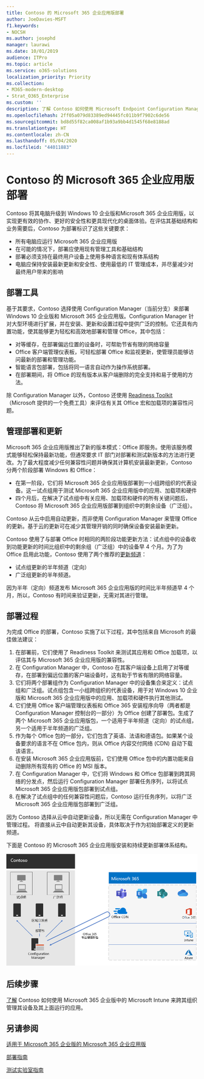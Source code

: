 ```yaml
---
title: Contoso 的 Microsoft 365 企业应用版部署
author: JoeDavies-MSFT
f1.keywords:
- NOCSH
ms.author: josephd
manager: laurawi
ms.date: 10/01/2019
audience: ITPro
ms.topic: article
ms.service: o365-solutions
localization_priority: Priority
ms.collection:
- M365-modern-desktop
- Strat_O365_Enterprise
ms.custom: ''
description: 了解 Contoso 如何使用 Microsoft Endpoint Configuration Manager 来部署 Microsoft 365 企业应用版。
ms.openlocfilehash: 2ff05a079d83389ed94445fc011b9f7902c6de56
ms.sourcegitcommit: bd8d55f82ca008af1b93a9bb4d1545f68e8188ad
ms.translationtype: HT
ms.contentlocale: zh-CN
ms.lasthandoff: 05/04/2020
ms.locfileid: "44011883"
---
```

# <a name="microsoft-365-apps-for-enterprise-deployment-for-contoso"></a>Contoso 的 Microsoft 365 企业应用版部署

Contoso 将其电脑升级到 Windows 10 企业版和Microsoft 365 企业应用版，以实现更有效的协作、更好的安全性和更具现代化的桌面体验。在评估其基础结构和业务需要后，Contoso 为部署标识了这些关键要求：

- 所有电脑应运行 Microsoft 365 企业应用版
- 在可能的情况下，部署应使用现有管理工具和基础结构
- 部署必须支持在最终用户设备上使用多种语言和现有体系结构
- 电脑应保持安装最新更新和安全性、使用最低的 IT 管理成本，并尽量减少对最终用户带来的影响

## <a name="deployment-tools"></a>部署工具

基于其要求，Contoso 选择使用 Configuration Manager（当前分支）来部署 Windows 10 企业版和 Microsoft 365 企业应用版。Configuration Manager 针对大型环境进行扩展，并在安装、更新和设置过程中提供广泛的控制。它还具有内置功能，使其能够更为轻松和高效地部署和管理 Office，其中包括：

- 对等缓存，在部署偏远位置的设备时，可帮助节省有限的网络容量
- Office 客户端管理仪表板，可轻松部署 Office 和监视更新，使管理员能够访问最新的部署和管理功能。
- 智能语言包部署，包括将同一语言自动作为操作系统部署。
- 在部署期间，将 Office 的现有版本从客户端删除的完全支持和易于使用的方法。

除 Configuration Manager 以外，Contoso 还使用 [Readiness Toolkit](https://docs.microsoft.com/deployoffice/readiness-toolkit-application-compatibility-microsoft-365-apps)（Microsoft 提供的一个免费工具）来评估有关其 Office 宏和加载项的兼容性问题。

## <a name="managing-the-deployment-and-updates"></a>管理部署和更新

Microsoft 365 企业应用版推出了新的版本模式：Office 即服务。使用该服务模式能够轻松保持最新功能，但通常要求 IT 部门对部署和测试新版本的方法进行更改。为了最大程度减少任何兼容性问题并确保其计算机安装最新更新，Contoso 分两个阶段部署 Windows 和 Office： 

- 在第一阶段，它们将 Microsoft 365 企业应用版部署到一小组跨组织的代表设备。这一试点组用于测试 Microsoft 365 企业应用版中的应用、加载项和硬件
- 四个月后，在解决了试点组中有关应用、加载项和硬件的所有关键问题后，Contoso 将 Microsoft 365 企业应用版部署到组织中的剩余设备（广泛组）。 

Contoso 从云中启用自动更新，而非使用 Configuration Manager 来管理 Office 的更新。基于云的更新可在减少其管理开销的同时确保设备安装最新更新。 

Contoso 使用了与部署 Office 时相同的两阶段功能更新方法：试点组中的设备收到功能更新的时间比组织中的剩余组（广泛组）中的设备早 4 个月。为了为 Office 启用此功能，Contoso 使用了两个推荐的[更新频道](https://docs.microsoft.com/DeployOffice/overview-update-channels)： 

- 试点组更新的半年频道（定向） 
- 广泛组更新的半年频道。 

因为半年（定向）频道发布 Microsoft 365 企业应用版的时间比半年频道早 4 个月，所以，Contoso 有时间来验证更新，无需对其进行管理。 

## <a name="deployment-process"></a>部署过程

为完成 Office 的部署，Contoso 实施了以下过程，其中包括来自 Microsoft 的最佳做法建议：

1. 在部署前，它们使用了 Readiness Toolkit 来测试其应用和 Office 加载项，以评估其与 Microsoft 365 企业应用版的兼容性。
2. 在 Configuration Manager 中，Contoso 在其客户端设备上启用了对等缓存，在部署到偏远位置的客户端设备时，这有助于节省有限的网络容量。 
3. 它们将两个部署组作为 Configuration Manager 中的设备集合来定义：试点组和广泛组。试点组包含一小组跨组织的代表设备，用于对 Windows 10 企业版和 Microsoft 365 企业应用版中的应用、加载项和硬件执行其他测试。 
4. 它们使用 Office 客户端管理仪表板和 Office 365 安装程序向导（两者都是 Configuration Manager 控制台的一部分）为 Office 创建了部署包。生成了两个 Microsoft 365 企业应用版包，一个适用于半年频道（定向）的试点组，另一个适用于半年频道的广泛组。 
5. 作为每个 Office 包的一部分，它们包含了英语、法语和德语包。如果某个设备要求的语言不在 Office 包内，则从 Office 内容交付网络 (CDN) 自动下载该语言。
6. 在安装 Microsoft 365 企业应用版前，它们使用 Office 包中的内置功能来自动删除所有现有的 Office 的 MSI 版本。
7. 在 Configuration Manager 中，它们将 Windows 和 Office 包部署到跨其网络的分发点，然后运行 Configuration Manager 部署任务序列，以将试点 Microsoft 365 企业应用版包部署到试点组。
8. 在解决了试点组中的任何兼容性问题后，Contoso 运行任务序列，以将广泛 Microsoft 365 企业应用版包部署到广泛组。

因为 Contoso 选择从云中自动更新设备，所以无需在 Configuration Manager 中管理过程。 将直接从云中自动更新其设备，具体取决于作为初始部署定义的更新频道。 

下面是 Contoso 的 Microsoft 365 企业应用版安装和持续更新部署体系结构。

![Contoso 的 Microsoft 365 企业应用版部署基础结构](../media/contoso-o365pp/contoso-o365pp-fig1.png)
 
## <a name="next-step"></a>后续步骤

[了解](contoso-mdm.md) Contoso 如何使用 Microsoft 365 企业版中的 Microsoft Intune 来跨其组织管理其设备及其上面运行的应用。

## <a name="see-also"></a>另请参阅

[适用于 Microsoft 365 企业版的 Microsoft 365 企业应用版](office365proplus-infrastructure.md)

[部署指南](deploy-microsoft-365-enterprise.md)

[测试实验室指南](m365-enterprise-test-lab-guides.md)
